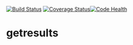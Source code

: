 [![Build Status](https://travis-ci.org/botswana-harvard/getresults.svg?branch=develop)](https://travis-ci.org/botswana-harvard/getresults)
[![Coverage Status](https://coveralls.io/repos/botswana-harvard/getresults/badge.svg?branch=develop)](https://coveralls.io/r/botswana-harvard/getresults?branch=develop)[![Code Health](https://landscape.io/github/botswana-harvard/getresults/develop/landscape.svg?style=flat)](https://landscape.io/github/botswana-harvard/getresults/develop)

# getresults
